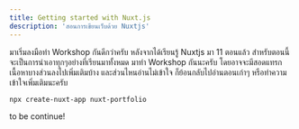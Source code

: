 ```yaml
---
title: Getting started with Nuxt.js
description: 'สอนการเขียนเว็บด้วย Nuxtjs'
---
```


มาเริ่มลงมือทำ Workshop กันดีกว่าครับ หลังจากได้เรียนรู้ Nuxtjs มา 11 ตอนแล้ว สำหรับตอนนี้จะเป็นการนำเอาทุกๆอย่างที่เรียนมาทั้งหมด มาทำ Workshop กันนะครับ โดยอาจจะมีสอดแทรกเนื้อหาบางส่วนลงไปเพิ่มเติมบ้าง และส่วนไหนอ่านไม่เข้าใจ ก็ย้อนกลับไปอ่านตอนเก่าๆ หรือทำความเข้าใจเพิ่มเติมนะครับ

```bash
npx create-nuxt-app nuxt-portfolio
```

to be continue!